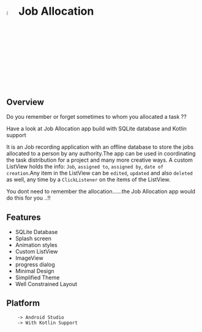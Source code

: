 # <img alt="App image" src="Screenshots/joblogo.jpg" width="5%"> Job Allocation


## Overview

Do you remember or forget sometimes to whom you allocated a task ??

Have a look at Job Allocation app build with SQLite database and Kotlin support 

It is an Job recording application with an offline database to store the jobs allocated to a person by any authority.The app can be used in coordinating the task distribution for a project and many more creative ways. A custom ListView holds the info: `Job`, `assigned to`, `assigned by`, `date of creation`.Any item in the ListView can be `edited`, `updated` and also `deleted` as well, any time by a `ClickListener` on the items of the ListView.

You dont need to remember the allocation......the Job Allocation app would do this for you ..!!

## Features

* SQLite Database
* Splash screen
* Animation styles
* Custom ListView
* ImageView
* progress dialog
* Minimal Design
* Simplified Theme
* Well Constrained Layout

## Platform
        -> Android Studio
        -> With Kotlin Support